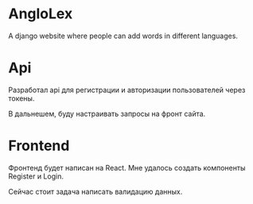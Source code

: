 # AngloLex
A django website where people can add words in different languages.

# Api

Разработал api для регистрации и авторизации пользователей через токены.

В дальнешем, буду настраивать запросы на фронт сайта.

# Frontend

Фронтенд будет написан на React.
Мне удалось создать компоненты Register и Login.

Сейчас стоит задача написать валидацию данных.

